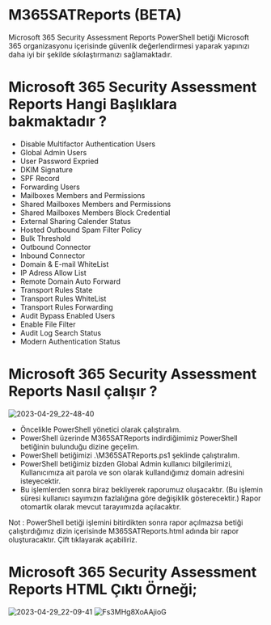 # M365SATReports (BETA) 
Microsoft 365 Security Assessment Reports PowerShell betiği Microsoft 365 organizasyonu içerisinde güvenlik değerlendirmesi yaparak yapınızı daha iyi bir şekilde sıkılaştırmanızı sağlamaktadır. 

# Microsoft 365 Security Assessment Reports Hangi Başlıklara bakmaktadır ? 

- Disable Multifactor Authentication Users
- Global Admin Users
- User Password Expried
- DKIM Signature
- SPF Record
- Forwarding Users
- Mailboxes Members and Permissions
- Shared Mailboxes Members and Permissions
- Shared Mailboxes Members Block Credential
- External Sharing Calender Status
- Hosted Outbound Spam Filter Policy
- Bulk Threshold
- Outbound Connector
- Inbound Connector
- Domain & E-mail WhiteList
- IP Adress Allow List
- Remote Domain Auto Forward
- Transport Rules State
- Transport Rules WhiteList
- Transport Rules Forwarding
- Audit Bypass Enabled Users
- Enable File Filter
- Audit Log Search Status
- Modern Authentication Status

# Microsoft 365 Security Assessment Reports Nasıl çalışır ? 

![2023-04-29_22-48-40](https://user-images.githubusercontent.com/53214224/235321553-f3ae67a9-d1f9-401f-8f43-55674bc0207d.png)

- Öncelikle PowerShell yönetici olarak çalıştıralım.
- PowerShell üzerinde M365SATReports indirdiğimimiz PowerShell betiğinin bulunduğu dizine geçelim.
- PowerShell betiğimizi .\M365SATReports.ps1 şeklinde çalıştıralım.
- PowerShell betiğimiz bizden Global Admin kullanıcı bilgilerimizi, Kullanıcımıza ait parola ve son olarak kullandığımız domain adresini isteyecektir. 
- Bu işlemlerden sonra biraz bekliyerek raporumuz oluşacaktır. (Bu işlemin süresi kullanıcı sayımızın fazlalığına göre değişiklik gösterecektir.) Rapor otomartik olarak mevcut tarayıımızda açılacaktır.

Not : PowerShell betiği işlemini bitirdikten sonra rapor açılmazsa betiği çalıştırdığımız dizin içerisinde M365SATReports.html adında bir rapor oluşturacaktır. Çift tıklayarak açabiliriz. 

# Microsoft 365 Security Assessment Reports HTML Çıktı Örneği;

![2023-04-29_22-09-41](https://user-images.githubusercontent.com/53214224/235320188-704e69c4-9955-45a3-b57d-14051984afd8.png)
![Fs3MHg8XoAAjioG](https://user-images.githubusercontent.com/53214224/235319862-85c2c4b2-8c24-4b86-8bc8-d9b87f4531eb.jpeg)
